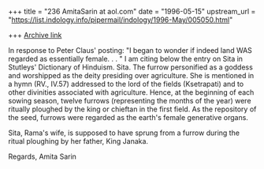 +++
title = "236 AmitaSarin at aol.com"
date = "1996-05-15"
upstream_url = "https://list.indology.info/pipermail/indology/1996-May/005050.html"

+++
[Archive link](https://list.indology.info/pipermail/indology/1996-May/005050.html)

In response to Peter Claus' posting: "I began to wonder if indeed land WAS
regarded as essentially female. . . " I am citing below the entry on Sita in
Stutleys' Dictionary of Hinduism.
Sita.  The furrow personified as a goddess and worshipped as the deity
presiding over agriculture.  She is mentioned in a hymn (RV., IV.57)
addressed to the lord of the fields (Ksetrapati) and to other divinities
associated with agriculture.  Hence, at the beginning of each sowing season,
twelve furrows (representing the months of the year) were ritually ploughed
by the king or chieftan in the first field.  As the repository of the seed,
furrows were regarded as the earth's female generative organs.

Sita, Rama's wife, is supposed to have sprung from a furrow during the ritual
ploughing by her father, King Janaka.

Regards,
Amita Sarin




